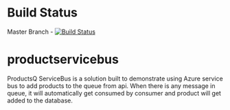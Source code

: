 # Build Status 
  Master Branch - [![Build Status](https://travis-ci.org/sandeep16392/productservicebus.svg?branch=master)](https://travis-ci.org/sandeep16392/productservicebus)
# productservicebus
ProductsQ ServiceBus is a solution built to demonstrate using Azure service bus to add products to the queue from api. When there is any message in queue, it will automatically get consumed by consumer and product will get added to the database.
